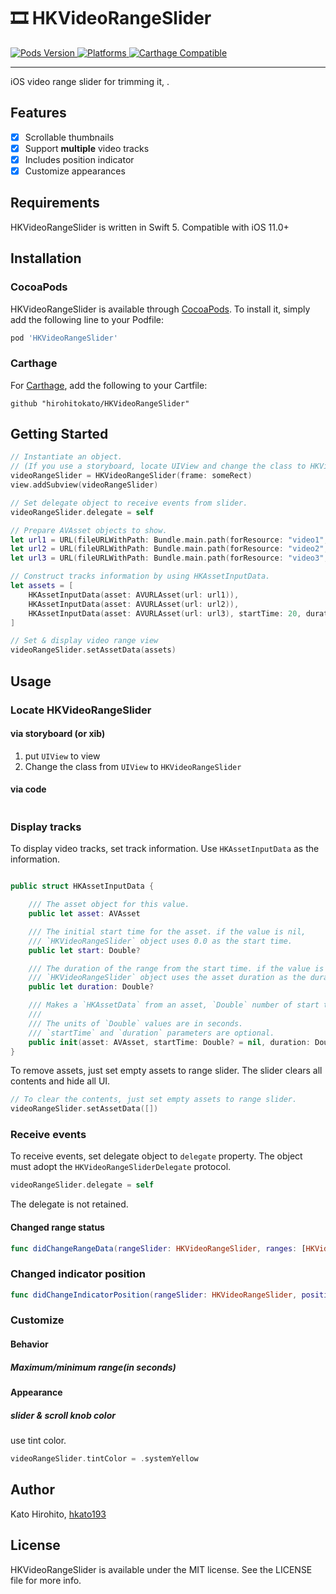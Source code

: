 # 🎞 HKVideoRangeSlider

<p align="left">
    <a href="https://cocoapods.org/pods/HKVideoRangeSlider">
        <img src="https://img.shields.io/cocoapods/v/HKVideoRangeSlider.svg?style=flat"
             alt="Pods Version">
    </a>
    <a href="http://cocoapods.org/pods/HKVideoRangeSlider/">
        <img src="https://img.shields.io/cocoapods/p/HKVideoRangeSlider.svg?style=flat"
             alt="Platforms">
    </a>
    <a href="https://github.com/Carthage/Carthage">
        <img src="https://img.shields.io/badge/Carthage-compatible-brightgreen.svg?style=flat"
             alt="Carthage Compatible">
    </a>
</p>

---
iOS video range slider for trimming it, .

## Features

- [x] Scrollable thumbnails
- [x] Support **multiple** video tracks
- [x] Includes position indicator
- [x] Customize appearances

## Requirements

HKVideoRangeSlider is written in Swift 5. Compatible with iOS 11.0+

## Installation

### CocoaPods

HKVideoRangeSlider is available through [CocoaPods](https://cocoapods.org/). To install it, simply add the following line to your Podfile:

```rb
pod 'HKVideoRangeSlider'
```

### Carthage

For [Carthage](https://github.com/Carthage/Carthage), add the following to your Cartfile: 

```
github "hirohitokato/HKVideoRangeSlider"
```

## Getting Started

```swift
// Instantiate an object.
// (If you use a storyboard, locate UIView and change the class to HKVideoRangeSlider)
videoRangeSlider = HKVideoRangeSlider(frame: someRect)
view.addSubview(videoRangeSlider)

// Set delegate object to receive events from slider.
videoRangeSlider.delegate = self

// Prepare AVAsset objects to show.
let url1 = URL(fileURLWithPath: Bundle.main.path(forResource: "video1", ofType:"mp4")!)
let url2 = URL(fileURLWithPath: Bundle.main.path(forResource: "video2", ofType:"mp4")!)
let url3 = URL(fileURLWithPath: Bundle.main.path(forResource: "video3", ofType:"mp4")!)

// Construct tracks information by using HKAssetInputData.
let assets = [
    HKAssetInputData(asset: AVURLAsset(url: url1)),
    HKAssetInputData(asset: AVURLAsset(url: url2)),
    HKAssetInputData(asset: AVURLAsset(url: url3), startTime: 20, duration: 18) // you can set initial range.
]

// Set & display video range view
videoRangeSlider.setAssetData(assets)
```

## Usage

### Locate HKVideoRangeSlider

#### via storyboard (or xib)

1. put `UIView` to view
2. Change the class from `UIView` to `HKVideoRangeSlider`

#### via code

```swift

```

### Display tracks

To display video tracks, set track information. Use `HKAssetInputData` as the information.

```swift

```

```swift
public struct HKAssetInputData {

    /// The asset object for this value.
    public let asset: AVAsset

    /// The initial start time for the asset. if the value is nil,
    /// `HKVideoRangeSlider` object uses 0.0 as the start time.
    public let start: Double?

    /// The duration of the range from the start time. if the value is nil,
    /// `HKVideoRangeSlider` object uses the asset duration as the duration.
    public let duration: Double?

    /// Makes a `HKAssetData` from an asset, `Double` number of start time, and a duration.
    ///
    /// The units of `Double` values are in seconds.
    /// `startTime` and `duration` parameters are optional.
    public init(asset: AVAsset, startTime: Double? = nil, duration: Double? = nil)
}
```

To remove assets, just set empty assets to range slider. The slider clears all contents and hide all UI.

```swift
// To clear the contents, just set empty assets to range slider.
videoRangeSlider.setAssetData([])
```

### Receive events

To receive events, set delegate object to `delegate` property. The object must adopt the `HKVideoRangeSliderDelegate` protocol.

```swift
videoRangeSlider.delegate = self
```

The delegate is not retained.

#### Changed range status

```swift
func didChangeRangeData(rangeSlider: HKVideoRangeSlider, ranges: [HKVideoRange])
```

### Changed indicator position

```swift
func didChangeIndicatorPosition(rangeSlider: HKVideoRangeSlider, positions: [HKVideoPosition], rate: Double)
```

### Customize

#### Behavior

##### Maximum/minimum range(in seconds)



#### Appearance

##### slider & scroll knob color

use tint color.

```swift
videoRangeSlider.tintColor = .systemYellow
```


## Author

Kato Hirohito, [hkato193](https://twitter.com/hkato193)

## License

HKVideoRangeSlider is available under the MIT license. See the LICENSE file for more info.

